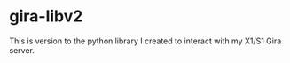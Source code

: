 # gira-libv2

This is version to the python library I created to interact with my X1/S1 Gira server.

